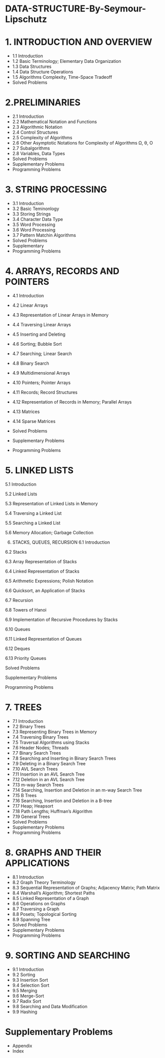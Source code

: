 # DATA-STRUCTURE-By-Seymour-Lipschutz
# 1. INTRODUCTION AND OVERVIEW
- 1.1 Introduction
- 1.2 Basic Terminology; Elementary Data Organization
- 1.3 Data Structures
- 1.4 Data Structure Operations
- 1.5 Algorithms Complexity, Time-Space Tradeoff
- Solved Problems
# 2.PRELIMINARIES
- 2.1 Introduction
- 2.2 Mathematical Notation and Functions
- 2.3 Algorithmic Notation
- 2.4 Control Structures
- 2.5 Complexity of Algorithms
- 2.6 Other Asymptotic Notations for Complexity of Algorithms Ω, θ, O
- 2.7 Subalgorithms
- 2.8 Variables, Data Types
- Solved Problems
- Supplementary Problems
- Programming Problems
# 3. STRING PROCESSING
- 3.1 Introduction
- 3.2 Basic Teminonlogy
- 3.3 Storing Strings
- 3.4 Character Data Type
- 3.5 Word Processing
- 3.6 Word Processing
- 3.7 Pattern Matchin Algorithms
-  Solved Problems
-  Supplementary
-  Programming Problems
# 4. ARRAYS, RECORDS AND POINTERS
- 4.1 Introduction

- 4.2 Linear Arrays

- 4.3 Representation of Linear Arrays in Memory

- 4.4 Traversing Linear Arrays

- 4.5 Inserting and Deleting

- 4.6 Sorting; Bubble Sort

- 4.7 Searching; Linear Search

- 4.8 Binary Search

- 4.9 Multidimensional Arrays

- 4.10 Pointers; Pointer Arrays

- 4.11 Records; Record Structures

- 4.12 Representation of Records in Memory; Parallel Arrays

- 4.13 Matrices

- 4.14 Sparse Matrices

- Solved Problems

- Supplementary Problems

- Programming Problems

# 5. LINKED LISTS
5.1 Introduction

5.2 Linked Lists

5.3 Representation of Linked Lists in Memory

5.4 Traversing a Linked List

5.5 Searching a Linked List

5.6 Memory Allocation; Garbage Collection

6. STACKS, QUEUES, RECURSION
6.1 Introduction

6.2 Stacks

6.3 Array Representation of Stacks

6.4 Linked Representation of Stacks

6.5 Arithmetic Expressions; Polish Notation

6.6 Quicksort, an Application of Stacks

6.7 Recursion

6.8 Towers of Hanoi

6.9 Implementation of Recursive Procedures by Stacks

6.10 Queues

6.11 Linked Representation of Queues

6.12 Deques

6.13 Priority Queues

Solved Problems

Supplementary Problems

Programming Problems

# 7. TREES
- 7.1 Introduction
- 7.2 Binary Trees
- 7.3 Representing Binary Trees in Memory
- 7.4 Traversing Binary Trees
- 7.5 Traversal Algorithms using Stacks
- 7.6 Header Nodes; Threads
- 7.7 Binary Search Trees
- 7.8 Searching and Inserting in Binary Search Trees
- 7.9 Deleting in a Binary Search Tree
- 7.10 AVL Search Trees
- 7.11 Insertion in an AVL Search Tree
- 7.12 Deletion in an AVL Search Tree
- 7.13 m-way Search Trees
- 7.14 Searching, Insertion and Deletion in an m-way Search Tree
- 7.15 B Trees
- 7.16 Searching, Insertion and Deletion in a B-tree 
- 7.17 Heap; Heapsort
- 7.18 Path Lengths; Huffman’s Algorithm
- 7.19 General Trees
- Solved Problems
- Supplementary Problems
- Programming Problems
# 8. GRAPHS AND THEIR APPLICATIONS
- 8.1 Introduction
- 8.2 Graph Theory Terminology
- 8.3 Sequential Representation of Graphs; Adjacency Matrix; Path Matrix
- 8.4 Warshall’s Algorithm; Shortest Paths
- 8.5 Linked Representation of a Graph
- 8.6 Operations on Graphs
- 8.7 Traversing a Graph
- 8.8 Posets; Topological Sorting
- 8.9 Spanning Tree
- Solved Problems
- Supplementary Problems
- Programming Problems
# 9. SORTING AND SEARCHING
- 9.1 Introduction
- 9.2 Sorting
- 9.3 Insertion Sort
- 9.4 Selection Sort
- 9.5 Merging
- 9.6 Merge-Sort
- 9.7 Radix Sort
- 9.8 Searching and Data Modification
- 9.9 Hashing
# Supplementary Problems
- Appendix
- Index
